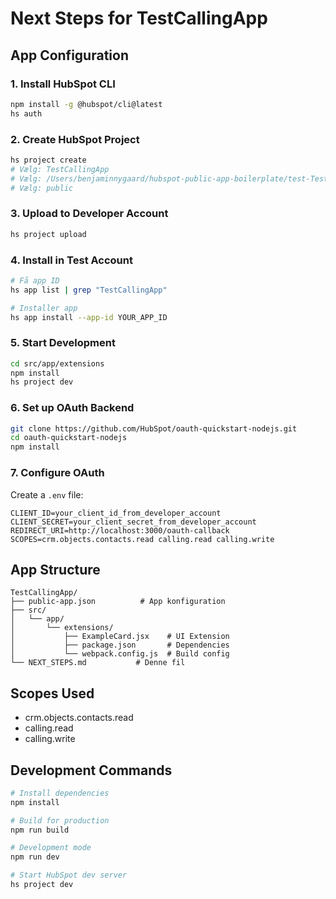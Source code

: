 # Next Steps for TestCallingApp

## App Configuration

### 1. Install HubSpot CLI
```bash
npm install -g @hubspot/cli@latest
hs auth
```

### 2. Create HubSpot Project
```bash
hs project create
# Vælg: TestCallingApp
# Vælg: /Users/benjaminnygaard/hubspot-public-app-boilerplate/test-TestCallingApp/TestCallingApp
# Vælg: public
```

### 3. Upload to Developer Account
```bash
hs project upload
```

### 4. Install in Test Account
```bash
# Få app ID
hs app list | grep "TestCallingApp"

# Installer app
hs app install --app-id YOUR_APP_ID
```

### 5. Start Development
```bash
cd src/app/extensions
npm install
hs project dev
```

### 6. Set up OAuth Backend
```bash
git clone https://github.com/HubSpot/oauth-quickstart-nodejs.git
cd oauth-quickstart-nodejs
npm install
```

### 7. Configure OAuth
Create a `.env` file:
```
CLIENT_ID=your_client_id_from_developer_account
CLIENT_SECRET=your_client_secret_from_developer_account
REDIRECT_URI=http://localhost:3000/oauth-callback
SCOPES=crm.objects.contacts.read calling.read calling.write
```

## App Structure
```
TestCallingApp/
├── public-app.json          # App konfiguration
├── src/
│   └── app/
│       └── extensions/
│           ├── ExampleCard.jsx    # UI Extension
│           ├── package.json       # Dependencies
│           └── webpack.config.js  # Build config
└── NEXT_STEPS.md           # Denne fil
```

## Scopes Used
- crm.objects.contacts.read
- calling.read
- calling.write

## Development Commands
```bash
# Install dependencies
npm install

# Build for production
npm run build

# Development mode
npm run dev

# Start HubSpot dev server
hs project dev
```
